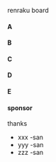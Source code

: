renraku board


#### A 

#### B

#### C

#### D

#### E


#### sponsor

thanks

- xxx -san
- yyy -san
- zzz -san
